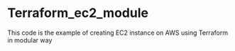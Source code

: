 # Terraform_ec2_module
This code is the  example of creating EC2 instance on
AWS using Terraform in modular way